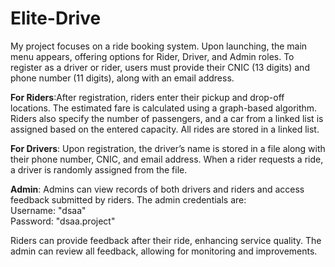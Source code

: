 # Elite-Drive

My project focuses on a ride booking system. Upon launching, the main menu appears, offering options for Rider, Driver, and Admin roles. To register as a driver or rider, users must provide their CNIC (13 digits) and phone number (11 digits), along with an email address. 

**For Riders**:After registration, riders enter their pickup and drop-off locations. The estimated fare is calculated using a graph-based algorithm. Riders also specify the number of passengers, and a car from a linked list is assigned based on the entered capacity. All rides are stored in a linked list.

**For Drivers**: Upon registration, the driver’s name is stored in a file along with their phone number, CNIC, and email address. When a rider requests a ride, a driver is randomly assigned from the file.

**Admin**: Admins can view records of both drivers and riders and access feedback submitted by riders. The admin credentials are:<br/>
Username: "dsaa"<br/>
Password: "dsaa.project"<br/>

Riders can provide feedback after their ride, enhancing service quality. The admin can review all feedback, allowing for monitoring and improvements.

